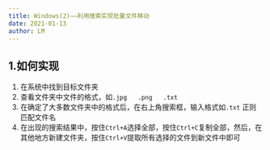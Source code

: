 ```yaml
---
title: Windows(2)——利用搜索实现批量文件移动
date: 2021-01-13
author: LM
---
```


## 1.如何实现

1. 在系统中找到目标文件夹
2. 查看文件夹中文件的格式，如`.jpg   .png   .txt`
3. 在确定了大多数文件夹中的格式后，在右上角搜索框，输入格式如`.txt` 正则匹配文件名
4. 在出现的搜索结果中，按住`Ctrl+A`选择全部，按住`Ctrl+C`复制全部，然后，在其他地方新建文件夹，按住`Ctrl+V`提取所有选择的文件到新文件中即可

